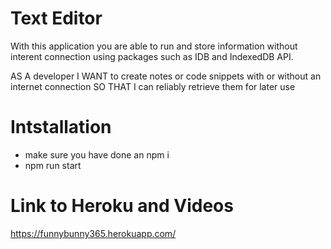 # Text Editor
With this application you are able to run and store information without interent connection using 
packages such as IDB and IndexedDB API.

AS A developer
I WANT to create notes or code snippets with or without an internet connection
SO THAT I can reliably retrieve them for later use

# Intstallation
* make sure you have done an npm i
* npm run start

# Link to Heroku and Videos
https://funnybunny365.herokuapp.com/

